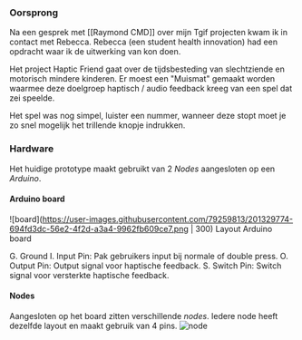 ### Oorsprong
Na een gesprek met [[Raymond CMD]] over mijn Tgif projecten kwam ik in contact met Rebecca.
Rebecca (een student health innovation) had een opdracht waar ik de uitwerking van kon doen. 

Het project Haptic Friend gaat over de tijdsbesteding van slechtziende en motorisch mindere kinderen. Er moest een "Muismat" gemaakt worden waarmee deze doelgroep haptisch / audio feedback kreeg van een spel dat zei speelde.

Het spel was nog simpel, luister een nummer, wanneer deze stopt moet je zo snel mogelijk het trillende knopje indrukken.

### Hardware
Het huidige prototype maakt gebruikt van 2 *Nodes* aangesloten op een *Arduino*.

#### Arduino board
![board](https://user-images.githubusercontent.com/79259813/201329774-694fd3dc-56e2-4f2d-a3a4-9962fb609ce7.png | 300)
Layout Arduino board

G. Ground
I. Input Pin: Pak gebruikers input bij normale of double press.
O. Output Pin: Output signal voor haptische feedback.
S. Switch Pin: Switch signal voor versterkte haptische feedback.

#### Nodes
Aangesloten op het board zitten verschillende *nodes*. Iedere node heeft dezelfde layout en maakt gebruik van 4 pins.
![node](https://user-images.githubusercontent.com/79259813/201329837-f4ed6e03-3fe8-4cc9-8126-8444294f6f33.png)
